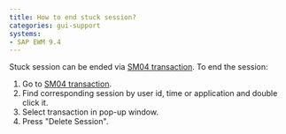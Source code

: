 ```yaml
---
title: How to end stuck session?
categories: gui-support
systems:
- SAP EWM 9.4
---
```


Stuck session can be ended via [SM04 transaction](/gui/transactions/sm04). To end the session:

1. Go to [SM04 transaction](/gui/transactions/sm04).
2. Find corresponding session by user id, time or application and double click it.
3. Select transaction in pop-up window.
4. Press "Delete Session".
